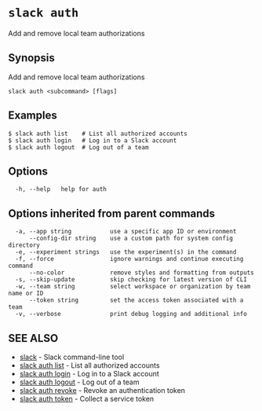 # `slack auth`

Add and remove local team authorizations

## Synopsis

Add and remove local team authorizations

```
slack auth <subcommand> [flags]
```

## Examples

```
$ slack auth list    # List all authorized accounts
$ slack auth login   # Log in to a Slack account
$ slack auth logout  # Log out of a team
```

## Options

```
  -h, --help   help for auth
```

## Options inherited from parent commands

```
  -a, --app string           use a specific app ID or environment
      --config-dir string    use a custom path for system config directory
  -e, --experiment strings   use the experiment(s) in the command
  -f, --force                ignore warnings and continue executing command
      --no-color             remove styles and formatting from outputs
  -s, --skip-update          skip checking for latest version of CLI
  -w, --team string          select workspace or organization by team name or ID
      --token string         set the access token associated with a team
  -v, --verbose              print debug logging and additional info
```

## SEE ALSO

* [slack](slack)	 - Slack command-line tool
* [slack auth list](slack_auth_list)	 - List all authorized accounts
* [slack auth login](slack_auth_login)	 - Log in to a Slack account
* [slack auth logout](slack_auth_logout)	 - Log out of a team
* [slack auth revoke](slack_auth_revoke)	 - Revoke an authentication token
* [slack auth token](slack_auth_token)	 - Collect a service token

